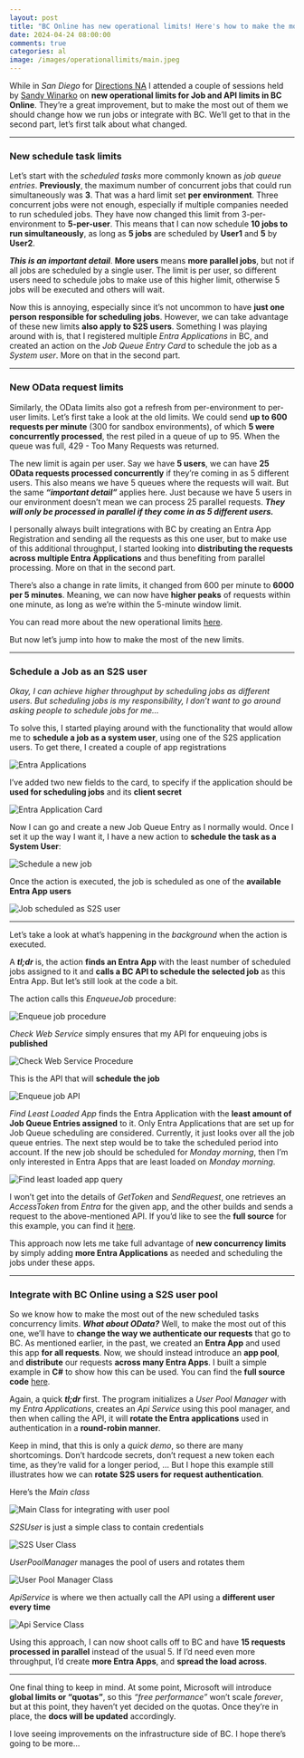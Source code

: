 ```yaml
---
layout: post
title: "BC Online has new operational limits! Here's how to make the most out of them..."
date: 2024-04-24 08:00:00
comments: true
categories: al
image: /images/operationallimits/main.jpeg
---
```

While in *San Diego* for [Directions NA][DirectionsNA] I attended a couple of sessions held by [Sandy Winarko][SandyLinkedIn] on **new operational limits for Job and API limits in BC Online**. They’re a great improvement, but to make the most out of them we should change how we run jobs or integrate with BC. We’ll get to that in the second part, let’s first talk about what changed.

<hr/>

### New schedule task limits

Let’s start with the *scheduled tasks* more commonly known as *job queue entries*. **Previously**, the maximum number of concurrent jobs that could run simultaneously was **3**. That was a hard limit set **per environment**. Three concurrent jobs were not enough, especially if multiple companies needed to run scheduled jobs. They have now changed this limit from 3-per-environment to **5-per-user**. This means that I can now schedule **10 jobs to run simultaneously**, as long as **5 jobs** are scheduled by **User1** and **5** by **User2**.

***This is an important detail***. **More users** means **more parallel jobs**, but not if all jobs are scheduled by a single user. The limit is per user, so different users need to schedule jobs to make use of this higher limit, otherwise 5 jobs will be executed and others will wait.

Now this is annoying, especially since it’s not uncommon to have **just one person responsible for scheduling jobs**. However, we can take advantage of these new limits **also apply to S2S users**. Something I was playing around with is, that I registered multiple *Entra Applications* in BC, and created an action on the *Job Queue Entry Card* to schedule the job as a *System user*. More on that in the second part.

<hr/>

### New OData request limits

Similarly, the OData limits also got a refresh from per-environment to per-user limits. Let’s first take a look at the old limits. We could send **up to 600 requests per minute** (300 for sandbox environments), of which **5 were concurrently processed**, the rest piled in a queue of up to 95. When the queue was full, 429 - Too Many Requests was returned. 

The new limit is again per user. Say we have **5 users**, we can have **25 OData requests processed concurrently** if they’re coming in as 5 different users. This also means we have 5 queues where the requests will wait. But the same ***“important detail”*** applies here. Just because we have 5 users in our environment doesn’t mean we can process 25 parallel requests. ***They will only be processed in parallel if they come in as 5 different users.*** 

I personally always built integrations with BC by creating an Entra App Registration and sending all the requests as this one user, but to make use of this additional throughput, I started looking into **distributing the requests across multiple Entra Applications** and thus benefiting from parallel processing. More on that in the second part.

There’s also a change in rate limits, it changed from 600 per minute to **6000 per 5 minutes**. Meaning, we can now have **higher peaks** of requests within one minute, as long as we’re within the 5-minute window limit.

You can read more about the new operational limits [here][OperationalLimitsDocs]. 

But now let’s jump into how to make the most of the new limits.

<hr/>

### Schedule a Job as an S2S user

*Okay, I can achieve higher throughput by scheduling jobs as different users. But scheduling jobs is my responsibility, I don’t want to go around asking people to schedule jobs for me…*

To solve this, I started playing around with the functionality that would allow me to **schedule a job as a system user**, using one of the S2S application users. To get there, I created a couple of app registrations

![Entra Applications](/images/operationallimits/entra-apps.png)

I’ve added two new fields to the card, to specify if the application should be **used for scheduling jobs** and its **client secret**

![Entra Application Card](/images/operationallimits/entra-app-card.png)

Now I can go and create a new Job Queue Entry as I normally would. Once I set it up the way I want it, I have a new action to **schedule the task as a System User**:

![Schedule a new job](/images/operationallimits/schedule-job-card.png)

Once the action is executed, the job is scheduled as one of the **available Entra App users**

![Job scheduled as S2S user](/images/operationallimits/scheduled-job.png)

<hr/>

Let’s take a look at what’s happening in the *background* when the action is executed. 

A ***tl;dr*** is, the action **finds an Entra App** with the least number of scheduled jobs assigned to it and **calls a BC API to schedule the selected job** as this Entra App. But let’s still look at the code a bit.

The action calls this *EnqueueJob* procedure:

![Enqueue job procedure](/images/operationallimits/enqueue-job.png)

*Check Web Service* simply ensures that my API for enqueuing jobs is **published**

![Check Web Service Procedure](/images/operationallimits/check-web-service.png)

This is the API that will **schedule the job**

![Enqueue job API](/images/operationallimits/enqueue-job-api.png)

*Find Least Loaded App* finds the Entra Application with the **least amount of Job Queue Entries assigned** to it. Only Entra Applications that are set up for Job Queue scheduling are considered. Currently, it just looks over all the job queue entries. The next step would be to take the scheduled period into account. If the new job should be scheduled for *Monday morning*, then I’m only interested in Entra Apps that are least loaded on *Monday morning*.

![Find least loaded app query](/images/operationallimits/scheduled-job-query.png)

I won’t get into the details of *GetToken* and *SendRequest*, one retrieves an *AccessToken* from *Entra* for the given app, and the other builds and sends a request to the above-mentioned API. If you’d like to see the **full source** for this example, you can find it [here][ScheduleJobsAsS2S].

This approach now lets me take full advantage of **new concurrency limits** by simply adding **more Entra Applications** as needed and scheduling the jobs under these apps.

<hr/>

### Integrate with BC Online using a S2S user pool

So we know how to make the most out of the new scheduled tasks concurrency limits. ***What about OData?*** Well, to make the most out of this one, we’ll have to **change the way we authenticate our requests** that go to BC. As mentioned earlier, in the past, we created an **Entra App** and used this app **for all requests**. Now, we should instead introduce an **app pool**, and **distribute** our requests **across many Entra Apps**. I built a simple example in **C#** to show how this can be used. You can find the **full source code** [here][CallApiWithUserPoolExample]. 

Again, a quick ***tl;dr*** first. The program initializes a *User Pool Manager* with my *Entra Applications*, creates an *Api Service* using this pool manager, and then when calling the API, it will **rotate the Entra applications** used in authentication in a **round-robin manner**.

Keep in mind, that this is only a *quick demo*, so there are many shortcomings. Don’t hardcode secrets, don’t request a new token each time, as they’re valid for a longer period, … But I hope this example still illustrates how we can **rotate S2S users for request authentication**.

Here’s the *Main class*

![Main Class for integrating with user pool](/images/operationallimits/main-class.png)

*S2SUser* is just a simple class to contain credentials

![S2S User Class](/images/operationallimits/s2s-class.png)

*UserPoolManager* manages the pool of users and rotates them

![User Pool Manager Class](/images/operationallimits/user-pool-manager.png)

*ApiService* is where we then actually call the API using a **different user every time**

![Api Service Class](/images/operationallimits/api-service.png)

Using this approach, I can now shoot calls off to BC and have **15 requests processed in parallel** instead of the usual 5. If I’d need even more throughput, I’d create **more Entra Apps**, and **spread the load across**.

<hr/>

One final thing to keep in mind. At some point, Microsoft will introduce **global limits or “quotas”**, so this *“free performance”* won’t scale *forever*, but at this point, they haven’t yet decided on the quotas. Once they’re in place, the **docs will be updated** accordingly.

I love seeing improvements on the infrastructure side of BC. I hope there’s going to be more...

[CallApiWithUserPoolExample]: https://github.com/tinestaric/BCExamples/tree/Master/CallApiWithUserPool
[ScheduleJobsAsS2S]: https://github.com/tinestaric/BCExamples/tree/Master/ScheduleJobsAsS2S
[SandyLinkedIn]: https://www.linkedin.com/in/swinarko
[DirectionsNA]: https://directionsna.com/
[OperationalLimitsDocs]: https://learn.microsoft.com/en-us/dynamics365/business-central/dev-itpro/administration/operational-limits-online